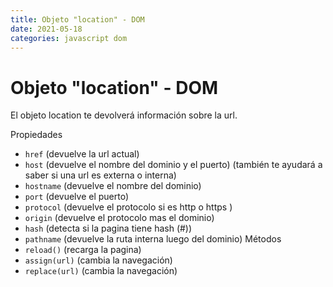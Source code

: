 ```yaml
---
title: Objeto "location" - DOM
date: 2021-05-18
categories: javascript dom
---
```


# Objeto "location" - DOM
El objeto location te devolverá información sobre la url.

Propiedades
- `href` (devuelve la url actual)
- `host` (devuelve el nombre del dominio y el puerto) (también te ayudará a saber si una url es externa o interna)
- `hostname` (devuelve el nombre del dominio)
- `port` (devuelve el puerto)
- `protocol` (devuelve el protocolo si es http o https )
- `origin` (devuelve el protocolo mas el dominio)
- `hash` (detecta si la pagina tiene hash (#))
- `pathname` (devuelve la ruta interna luego del dominio)
Métodos
- `reload()` (recarga la pagina)
- `assign(url)` (cambia la navegación)
- `replace(url)` (cambia la navegación)
